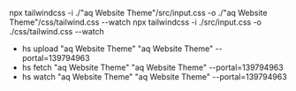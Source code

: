 

npx tailwindcss -i ./"aq Website Theme"/src/input.css -o ./"aq Website Theme"/css/tailwind.css --watch
npx tailwindcss -i ./src/input.css -o ./css/tailwind.css --watch


* hs upload "aq Website Theme" "aq Website Theme" --portal=139794963
* hs fetch "aq Website Theme" "aq Website Theme" --portal=139794963
* hs watch "aq Website Theme" "aq Website Theme" --portal=139794963
